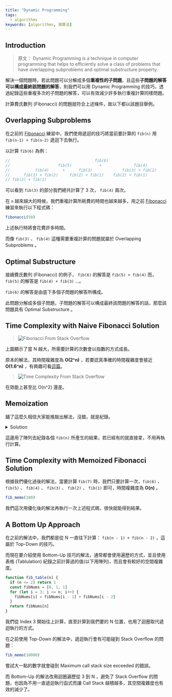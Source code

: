 ```yaml
---
title: "Dynamic Programming"
tags:
  - algorithms
keywords: [algorithms, 演算法]
---
```


## Introduction

> 原文： Dynamic Programming is a technique in computer programming that helps to efficiently solve a class of problems that have overlapping subproblems and optimal substructure property.

解決一個問題時，若此問題可以分解成多個**重複性的子問題**，且這些**子問題的解答可以構成最終該問題的解答**，則我們可以用 Dynamic Programming 的技巧，透過紀錄這些重複多次的子問題的解答，可以有效減少許多執行重複計算同樣問題。

計算費氏數列 (Fibonacci) 的問題就符合上述條件，故以下都以該題目舉例。

## Overlapping Subproblems

在之前的 [Fibonacci](./09-recursion.md#practice-3---fibonacci) 練習中，我們使用遞迴的技巧將當前要計算的 `fib(n)` 用 `fib(n-1) + fib(n-2)` 遞迴下去執行。

以計算 `fib(6)` 為例：

```js
//                                     fib(6)  
//                     fib(5)            +              fib(4)
//           fib(4)      +      fib(3)             fib(3) + fib(2)    
//      fib(3) + fib(2)     fib(2) + fib(1)    fib(2) + fib(1)          
// fib(2) + fib(1)        
```

可以看到 `fib(3)` 的部分我們總共計算了 3 次， `fib(4)` 兩次。

在 `n` 越來越大的時候，我們重複計算所耗費的時間也越來越多，用之前 [Fibonacci](./09-recursion.md#practice-3---fibonacci) 練習來執行以下程式碼：

```js
fibonacci(50)
```

上述執行時將會花費許多時間。

而像 `fib(3)` 、 `fib(4)` 這種需要重複計算的問題就屬於 Overlapping Subproblems 。

## Optimal Substructure

接續費氏數列 (Fibonacci) 的例子， `fib(6)` 的解答是 `fib(5) + fib(4)` 而， `fib(5)` 的解答是 `fib(4) + fib(3)` ...。

`fib(6)` 的解答是由底下多個子問題的解答所構成。

此問題分解成多個子問題，子問題的解答可以構成最終該問題的解答的話，那麼該問題具有 Optimal Substructure 。

## Time Complexity with Naive Fibonacci Solution

>![Fibonacci](https://i.stack.imgur.com/kgXDS.png)
From Stack Overflow

上圖顯示了當 N 越大，所需要計算的次數會以指數的方式成長。

原本的解法，其時間複雜度為 **O(2^n)** ，若要認真準確的時間複雜度會接近 **O(1.6^n)** ，有興趣可看[這篇](https://stackoverflow.com/questions/360748/computational-complexity-of-fibonacci-sequence)。

>![Time Complexity](https://i.stack.imgur.com/jIGhf.png)
From Stack Overflow

在效能上甚至比 O(n^2) 還差。

## Memoization

鋪了這麼久相信大家能推敲出解法，沒錯，就是紀錄。

<details>
  <summary>Solution</summary>

  ```js
  function fib_memo(n, memo = []) {
    if (n <= 2) return 1
    if (memo[n] !== undefined) return memo[n]
    const result = fib(n - 1, memo) + fib(n - 2, memo)
    memo[n] = res
    return res
  }

  // or

  function fib_memo(n, memo = [0, 1, 1]) {
    if (memo[n]) return memo[n]
    const result = fib(n - 1, memo) + fib(n - 2, memo)
    memo[n] = res
    return res
  }
  ```

</details>

這邊用了陣列去紀錄各個 `fib(n)` 所產生的結果，若已經有的就直接拿，不用再執行計算。

## Time Complexity with Memoized Fibonacci Solution

根據我們優化過後的解法，當要計算 `fib(7)` 時，我們只要計算一次，`fib(6)` 、 `fib(5)` 、 `fib(4)` 、 `fib(3)` 、 `fib(2)` 、 `fib(1)` 即可，時間複雜度為 **O(n)** 。

```js
fib_memo(100)
```

我們這次用優化後的解法再執行一次上述程式碼，很快就能得到結果。

## A Bottom Up Approach

在之前的解法中，我們都是從 N 一直往下計算： `fib(n - 1) + fib(n - 2)` ，這屬於 Top-Down 的技巧。

而現在要介紹使用 Bottom-Up 技巧的解法，通常都會使用遍歷的方式，並且使用表格 (Tablulation) 紀錄之前計算過的值(以下用陣列)，而且會有較好的空間複雜度。

```js
function fib_table(n) {
  if (n <= 2) return 1
  const fibNums = [0, 1, 1]
  for (let i = 3; i <= n; i++) {
    fibNums[i] = fibNums[i - 1] + fibNums[i - 2]
  }
  return fibNums[n]
}
```

我們從 Index 3 開始往上計算，直至計算到我們要的 N 位置，也用了迴圈取代遞迴執行的方式。

在之前使用 Top-Down 的解法中，遞迴執行會有可能碰到 Stack Overflow 的問題：

```js
fib_memo(10000)
```

嘗試大一點的數字就會碰到 Maximum call stack size exceeded 的錯誤。

而 Bottom-Up 的解法改用迴圈遍歷從 3 到 N ，避免了 Stack Overflow 的問題，也因為不用一直遞迴執行函式而讓 Call Stack 越積越多，其空間複雜度也有效的減少了。
